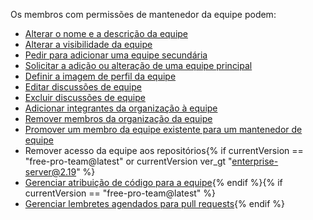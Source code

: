 Os membros com permissões de mantenedor da equipe podem:

- [Alterar o nome e a descrição da equipe](/articles/renaming-a-team)
- [Alterar a visibilidade da equipe](/articles/changing-team-visibility)
- [Pedir para adicionar uma equipe secundária](/articles/requesting-to-add-a-child-team)
- [Solicitar a adição ou alteração de uma equipe principal](/articles/requesting-to-add-or-change-a-parent-team)
- [Definir a imagem de perfil da equipe](/articles/setting-your-team-s-profile-picture)
- [Editar discussões de equipe](/articles/managing-disruptive-comments/#editing-a-comment)
- [Excluir discussões de equipe](/articles/managing-disruptive-comments/#deleting-a-comment)
- [Adicionar integrantes da organização à equipe](/articles/adding-organization-members-to-a-team)
- [Remover membros da organização da equipe](/articles/removing-organization-members-from-a-team)
- [Promover um membro da equipe existente para um mantenedor de equipe](/articles/giving-team-maintainer-permissions-to-an-organization-member)
- Remover acesso da equipe aos repositórios{% if currentVersion == "free-pro-team@latest" or currentVersion ver_gt "enterprise-server@2.19" %}
- [Gerenciar atribuição de código para a equipe](/github/setting-up-and-managing-organizations-and-teams/managing-code-review-assignment-for-your-team){% endif %}{% if currentVersion == "free-pro-team@latest" %}
- [Gerenciar lembretes agendados para pull requests](/github/setting-up-and-managing-organizations-and-teams/managing-scheduled-reminders-for-pull-requests){% endif %}
